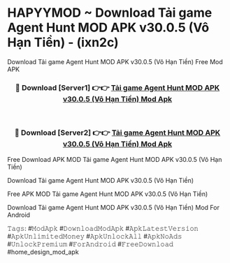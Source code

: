 # HAPYYMOD ~ Download Tải game Agent Hunt MOD APK v30.0.5 (Vô Hạn Tiền) - (ixn2c)
Download Tải game Agent Hunt MOD APK v30.0.5 (Vô Hạn Tiền) Free Mod APK

<div align="center">
<h3>🔴 Download [Server1] 👉👉 <a href="https://apk-comot.site?title=Tải_game_Agent_Hunt_MOD_APK_v30.0.5_(Vô_Hạn_Tiền)">Tải game Agent Hunt MOD APK v30.0.5 (Vô Hạn Tiền) Mod Apk</a></h3><br>

<h3>🔴 Download [Server2] 👉👉 <a href="https://apk-comot.site?title=Tải_game_Agent_Hunt_MOD_APK_v30.0.5_(Vô_Hạn_Tiền)">Tải game Agent Hunt MOD APK v30.0.5 (Vô Hạn Tiền) Mod Apk</a></h3>
</div>


Free Download APK MOD Tải game Agent Hunt MOD APK v30.0.5 (Vô Hạn Tiền)

Download Tải game Agent Hunt MOD APK v30.0.5 (Vô Hạn Tiền) 

Free APK MOD Tải game Agent Hunt MOD APK v30.0.5 (Vô Hạn Tiền) 

Download Tải game Agent Hunt MOD APK v30.0.5 (Vô Hạn Tiền) Mod For Android

𝚃𝚊𝚐𝚜: #𝙼𝚘𝚍𝙰𝚙𝚔 #𝙳𝚘𝚠𝚗𝚕𝚘𝚊𝚍𝙼𝚘𝚍𝙰𝚙𝚔 #𝙰𝚙𝚔𝙻𝚊𝚝𝚎𝚜𝚝𝚅𝚎𝚛𝚜𝚒𝚘𝚗 #𝙰𝚙𝚔𝚄𝚗𝚕𝚒𝚖𝚒𝚝𝚎𝚍𝙼𝚘𝚗𝚎𝚢 #𝙰𝚙𝚔𝚄𝚗𝚕𝚘𝚌𝚔𝙰𝚕𝚕 #𝙰𝚙𝚔𝙽𝚘𝙰𝚍𝚜 #𝚄𝚗𝚕𝚘𝚌𝚔𝙿𝚛𝚎𝚖𝚒𝚞𝚖 #𝙵𝚘𝚛𝙰𝚗𝚍𝚛𝚘𝚒𝚍 #𝙵𝚛𝚎𝚎𝙳𝚘𝚠𝚗𝚕𝚘𝚊𝚍 #home_design_mod_apk
